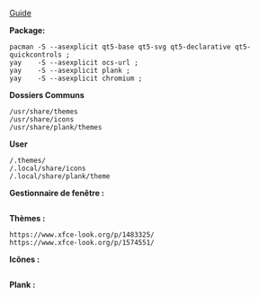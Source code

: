[Guide](https://wiki.xfce.org/fr/howto/install_new_themes)

**Package:**
```
pacman -S --asexplicit qt5-base qt5-svg qt5-declarative qt5-quickcontrols ;
yay    -S --asexplicit ocs-url ;
yay    -S --asexplicit plank ;
yay    -S --asexplicit chromium ;
```

**Dossiers Communs**
```
/usr/share/themes
/usr/share/icons
/usr/share/plank/themes
```

**User**
```
/.themes/
/.local/share/icons
/.local/share/plank/theme
```

**Gestionnaire de fenêtre :**
```

```

**Thèmes :**
```
https://www.xfce-look.org/p/1483325/
https://www.xfce-look.org/p/1574551/
```

**Icônes :**
```
```


**Plank :**
```
```
